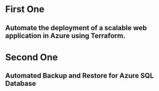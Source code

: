 # First One
## Automate the deployment of a scalable web application in Azure using Terraform. 

# Second One
## Automated Backup and Restore for Azure SQL Database